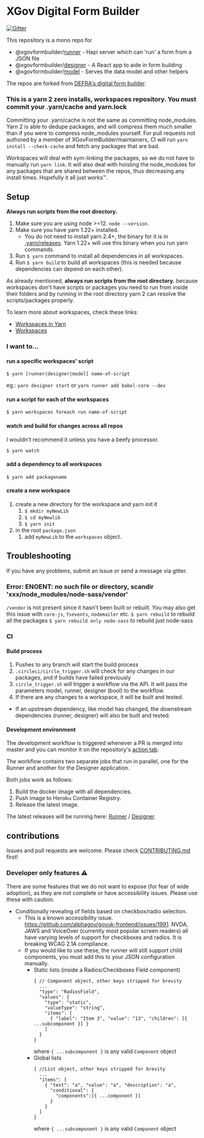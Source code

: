 # XGov Digital Form Builder

[![Gitter](https://badges.gitter.im/XGovFormBuilder/Public.svg)](https://gitter.im/XGovFormBuilder/Public?utm_source=badge&utm_medium=badge&utm_campaign=pr-badge)

This repository is a mono repo for

- @xgovformbuilder/[runner](https://github.com/XGovFormBuilder/digital-form-builder/tree/master/runner) - Hapi server which can 'run' a form from a JSON file
- @xgovformbuilder/[designer](https://github.com/XGovFormBuilder/digital-form-builder/tree/master/designer) - A React app to aide in form building
- @xgovformbuilder/[model](https://github.com/XGovFormBuilder/digital-form-builder/tree/master/model) - Serves the data model and other helpers

The repos are forked from [DEFRA's digital form builder](https://github.com/DEFRA/digital-form-builder).

### This is a  yarn 2 zero installs, workspaces repository. You must commit your .yarn/cache and yarn.lock
Committing your .yarn/cache is not the same as committing node_modules. Yarn 2 is able to dedupe packages, and will compress them much smaller than if you were to compress node_modules yourself.
For pull requests not authored by a member of XGovFormBuilder/maintainers, CI will run `yarn install --check-cache` and fetch any packages that are bad.

Workspaces will deal with sym-linking the packages, so we do not have to manually run `yarn link`.
It will also deal with hoisting the node_modules for any packages that are shared between the repos, thus decreasing any install times. Hopefully it all just works™️.

## Setup

**Always run scripts from the root directory.**

1. Make sure you are using node >=12. `node --version`.
2. Make sure you have yarn 1.22+ installed. 
   - You do not need to install yarn 2.4+, the binary for it is in [.yarn/releases](./.yarn/releases). Yarn 1.22+ will use this binary when you run yarn commands. 
3. Run `$ yarn` command to install all dependencies in all workspaces.
4. Run `$ yarn build` to build all workspaces (this is needed because dependencies can depend on each other).

As already mentioned, **always run scripts from the root directory.** because workspaces don't have scripts or packages you need to run from inside their folders and by running in the root directory yarn 2 can resolve the scripts/packages properly.

To learn more about workspaces, check these links:

- [Workspaces in Yarn](https://classic.yarnpkg.com/blog/2017/08/02/introducing-workspaces/)
- [Workspaces](https://classic.yarnpkg.com/en/docs/workspaces)

### I want to...

#### run a specific workspaces' script

`$ yarn [runner|designer|model] name-of-script`

eg.: `yarn designer start` or `yarn runner add babel-core --dev`

#### run a script for each of the workspaces

`$ yarn workspaces foreach run name-of-script`

#### watch and build for changes across all repos

I wouldn't recommend it unless you have a beefy processor.

`$ yarn watch`

#### add a dependency to all workspaces

`$ yarn add packagename`

#### create a new workspace

1. create a new directory for the workspace and yarn init it
   1. `$ mkdir myNewLib`
   2. `$ cd myNewlib`
   3. `$ yarn init`
2. in the root `package.json`
   1. add `myNewLib` to the `workspaces` object.

## Troubleshooting

If you have any problems, submit an issue or send a message via gitter.

### Error: ENOENT: no such file or directory, scandir 'xxx/node_modules/node-sass/vendor'

`/vendor` is not present since it hasn't been built or rebuilt. You may also get this issue with `core-js`, `fsevents`, `nodemailer` etc.
`$ yarn rebuild` to rebuild all the packages
`$ yarn rebuild only node-sass` to rebuild just node-sass

### CI

#### Build process

1. Pushes to any branch will start the build process
2. `.circleci/circle_trigger.sh` will check for any changes in our packages, and if builds have failed previously
3. `circle_trigger.sh` will trigger a workflow via the API. It will pass the parameters model, runner, designer (bool) to the workflow.
4. If there are any changes to a workspace, it will be built and tested.

- If an upstream dependency, like model has changed, the downstream dependencies (runner, designer) will also be built and tested.

#### Development environment

The development workflow is triggered whenever a PR is merged into master and you can monitor it on the repository's [action tab](https://github.com/XGovFormBuilder/digital-form-builder/actions).

The workflow contains two separate jobs that run in parallel, one for the Runner and another for the Designer application.

Both jobs work as follows:

1. Build the docker image with all dependencies.
2. Push image to Heroku Container Registry.
3. Release the latest image.

The latest releases will be running here: [Runner](https://digital-form-builder-runner.herokuapp.com) / [Designer](https://digital-form-builder-designer.herokuapp.com).

## contributions

Issues and pull requests are welcome. Please check [CONTRIBUTING.md](./CONTRIBUTING.md) first!

### Developer only features ⚠️

There are some features that we do not want to expose (for fear of wide adoption), as they are not complete or have accessibility issues. Please use these with caution. 

- Conditionally revealing of fields based on checkbox/radio selection. 
  - This is a known accessibility issue. https://github.com/alphagov/govuk-frontend/issues/1991. NVDA, JAWS and VoiceOver (currently most popular screen readers) all have varying levels of support for checkboxes and radios. It is breaking WCAG 2.1A compliance.
  - If you would like to use these, the runner will still support child components, you must add this to your JSON configuration manually. 
    - Static lists (inside a Radios/Checkboxes Field component) 
      ``` json5
      { // Component object, other keys stripped for brevity
        ...
        "type": "RadiosField",
        "values": {
          "type": "static",
          "valueType": "string",
          "items": [
            { "label": "Item 3", "value": "13", "children": [{ ...subcomponent }] }
          ]
        }
      }
      ```
      where `{ ...subcomponent }` is any valid `Component` object
    - Global lists
      ``` json5 
      { //List object, other keys stripped for brevity
        ...
        "items": [
          { "text": "a", "value": "a", "description": "a",
            "conditional": {
              "components":[{ ...component }]
            }
          }
        ]
      }
      ```
      where `{ ...subcomponent }` is any valid `Component` object



